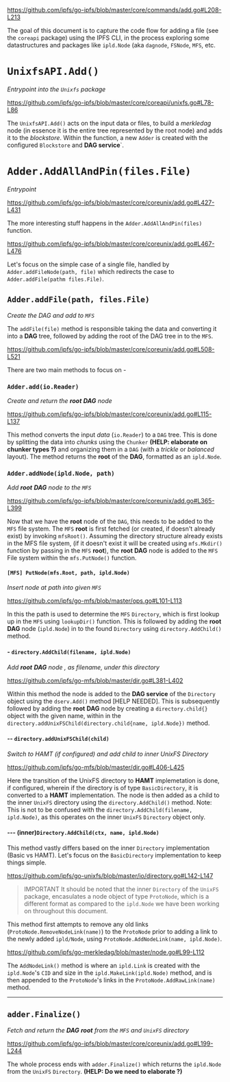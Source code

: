 https://github.com/ipfs/go-ipfs/blob/master/core/commands/add.go#L208-L213

The goal of this document is to capture the code flow for adding a file (see the `coreapi` package) using the IPFS CLI, in the process exploring some datastructures and packages like `ipld.Node` (aka `dagnode`, `FSNode`, `MFS`, etc.

# `UnixfsAPI.Add()`
*Entrypoint into the `Unixfs` package*

https://github.com/ipfs/go-ipfs/blob/master/core/coreapi/unixfs.go#L78-L86

The `UnixfsAPI.Add()` acts on the input data or files, to build a _merkledag_ node (in essence it is the entire tree represented by the root node) and adds it to the _blockstore_.
Within the function, a new `Adder` is created with the configured `Blockstore` and __DAG service__`. 


# `Adder.AddAllAndPin(files.File)`
*Entrypoint*

https://github.com/ipfs/go-ipfs/blob/master/core/coreunix/add.go#L427-L431

The more interesting stuff happens in the `Adder.AddAllAndPin(files)` function. 

https://github.com/ipfs/go-ipfs/blob/master/core/coreunix/add.go#L467-L476

Let's focus on the simple case of a single file, handled by `Adder.addFileNode(path, file)` which redirects the case to `Adder.addFile(pathm files.File)`. 

## `Adder.addFile(path, files.File)`
*Create the _DAG_ and add to `MFS`*

The `addFile(file)` method is responsible taking the data and converting it into a __DAG__ tree, followed by adding the root of the DAG tree in to the `MFS`.

https://github.com/ipfs/go-ipfs/blob/master/core/coreunix/add.go#L508-L521

There are two main methods to focus on -

### `Adder.add(io.Reader)`
*Create and return the **root** __DAG__ node*

https://github.com/ipfs/go-ipfs/blob/master/core/coreunix/add.go#L115-L137

This method converts the input _data_ (`io.Reader`) to a `DAG` tree. This is done by splitting the data into _chunks_ using the `Chunker` **(HELP: elaborate on chunker types ?)** and organizing them in a `DAG` (with a *trickle* or *balanced* layout). The method returns the **root** of the __DAG__, formatted as an `ipld.Node`.

### `Adder.addNode(ipld.Node, path)`
*Add **root** __DAG__ node to the `MFS`*

https://github.com/ipfs/go-ipfs/blob/master/core/coreunix/add.go#L365-L399

Now that we have the **root** node of the `DAG`, this needs to be added to the `MFS` file system. 
The `MFS` **root** is first fetched (or created, if doesn't already exist) by invoking `mfsRoot()`. 
Assuming the directory structure already exists in the MFS file system, (if it doesn't exist it will be created using `mfs.Mkdir()` function by passing in the `MFS` **root**), the **root** __DAG__ node is added to the `MFS` File system within the `mfs.PutNode()` function.

#### `[MFS] PutNode(mfs.Root, path, ipld.Node)`
*Insert node at path into given `MFS`*

https://github.com/ipfs/go-mfs/blob/master/ops.go#L101-L113

In this the path is used to determine the `MFS` `Directory`, which is first lookup up in the `MFS` using `lookupDir()` function. This is followed by adding the **root** __DAG__ node (`ipld.Node`) in to the found `Directory` using `directory.AddChild()` method.

#### - `directory.AddChild(filename, ipld.Node)`
*Add **root** __DAG__ node , as filename, under this directory*

https://github.com/ipfs/go-mfs/blob/master/dir.go#L381-L402

Within this method the node is added to the __DAG service__ of the `Directory` object using the `dserv.Add()` method [HELP NEEDED].
This is subsequently followed by adding the **root** __DAG__ node by creating a `directory.child{}` object with the given name, within in the `directory.addUnixFSChild(directory.child{name, ipld.Node})` method.

#### -- `directory.addUnixFSChild(child)`
*Switch to HAMT (if configured) and add child to inner UnixFS Directory*

https://github.com/ipfs/go-mfs/blob/master/dir.go#L406-L425

Here the transition of the UnixFS directory to __HAMT__ implemetation is done, if configured, wherein if the directory is of type `BasicDirectory`, it is converted to a __HAMT__ implementation.
The node is then added as a child to the inner `UnixFS` directory using the `directory.AddChild()` method.
Note: This is not to be confused with the `directory.AddChild(filename, ipld.Node)`, as this operates on the inner `UnixFS` `Directory` object only.

#### --- (inner)`Directory.AddChild(ctx, name, ipld.Node)`

This method vastly differs based on the inner `Directory` implementation (Basic vs HAMT). Let's focus on the `BasicDirectory` implementation to keep things simple.

https://github.com/ipfs/go-unixfs/blob/master/io/directory.go#L142-L147

> IMPORTANT
> It should be noted that the inner `Directory` of the `UnixFS` package, encasulates a node object of type `ProtoNode`, which is a different format as compared to the `ipld.Node` we have been working on throughout this document.

This method first attempts to remove any old links (`ProtoNode.RemoveNodeLink(name)`) to the `ProtoNode` prior to adding a link to the newly added `ipld/Node`, using `ProtoNode.AddNodeLink(name, ipld.Node)`.

https://github.com/ipfs/go-merkledag/blob/master/node.go#L99-L112

The `AddNodeLink()` method is where an `ipld.Link` is created with the `ipld.Node`'s `CID` and size in the `ipld.MakeLink(ipld.Node)` method, and is then appended to the `ProtoNode`'s links in the `ProtoNode.AddRawLink(name)` method.

---

## `adder.Finalize()`
*Fetch and return the __DAG__ **root** from the `MFS` and `UnixFS` directory*

https://github.com/ipfs/go-ipfs/blob/master/core/coreunix/add.go#L199-L244

The whole process ends with `adder.Finalize()` which returns the `ipld.Node` from the `UnixFS` `Directory`.
**(HELP: Do we need to elaborate ?)**